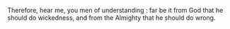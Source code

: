 Therefore, hear me, you men of understanding : far be it from God that he should do wickedness, and from the Almighty that he should do wrong.
